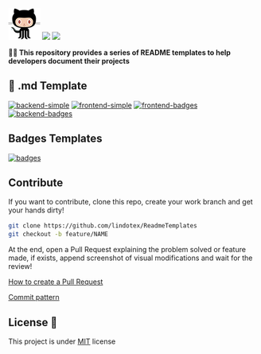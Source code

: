 [SIMPLE_FRONT__BADGE]: https://img.shields.io/badge/Simple_Frontend-000?style=for-the-badge&logo=html
[SIMPLE_BACK__BADGE]: https://img.shields.io/badge/Simple_Backend-000?style=for-the-badge&logo=code
[BADGES_FRONT__BADGE]: https://img.shields.io/badge/W/_Badges_Frontend-000?style=for-the-badge&logo=badge
[BADGES_BACK__BADGE]: https://img.shields.io/badge/W/_Badges_Backend-000?style=for-the-badge&logo=badge

![ ](image.png)
<img src='https://img.shields.io/github/license/lindotex/ReadmeTemplates'/>
<img src='https://img.shields.io/github/forks/lindotex/ReadmeTemplates.svg'/>

<b>👩‍💻  This repository provides a series of README templates to help developers document their projects </b>


<h2 id="templates">📝  .md Template</h2>

[![backend-simple][SIMPLE_BACK__BADGE]](./WithoutBadges/back.md)
[![frontend-simple][SIMPLE_FRONT__BADGE]](./WithoutBadges/front.md)
[![frontend-badges][BADGES_FRONT__BADGE]](./WithBadges/front.md)
[![backend-badges][BADGES_BACK__BADGE]](./WithBadges/back.md)

<h2 id="contribute">Badges Templates</h2>

[![badges][BADGES_BACK__BADGE]](./WithBadges/back.md)

<h2 id="contribute">Contribute </h2>

If you want to contribute, clone this repo, create your work branch and get your hands dirty!

```bash
git clone https://github.com/lindotex/ReadmeTemplates
git checkout -b feature/NAME
```

At the end, open a Pull Request explaining the problem solved or feature made, if exists, append screenshot of visual modifications and wait for the review!

[How to create a Pull Request](https://www.atlassian.com/br/git/tutorials/making-a-pull-request)

[Commit pattern](https://gist.github.com/joshbuchea/6f47e86d2510bce28f8e7f42ae84c716)

<h2 id="license">License 📃 </h2>

This project is under [MIT](./.github/LICENSE) license
